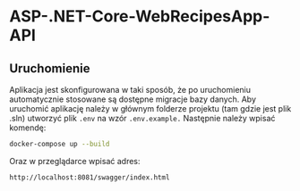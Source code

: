 # ASP-.NET-Core-WebRecipesApp-API

## Uruchomienie
Aplikacja jest skonfigurowana w taki sposób, że po uruchomieniu automatycznie stosowane są dostępne migracje bazy danych.
Aby uruchomić aplikację należy w głównym folderze projektu (tam gdzie jest plik .sln) utworzyć plik ```.env``` na wzór ```.env.example.```
Następnie należy wpisać komendę:
```sh
docker-compose up --build
```
Oraz w przeglądarce wpisać adres:
```sh
http://localhost:8081/swagger/index.html
```
